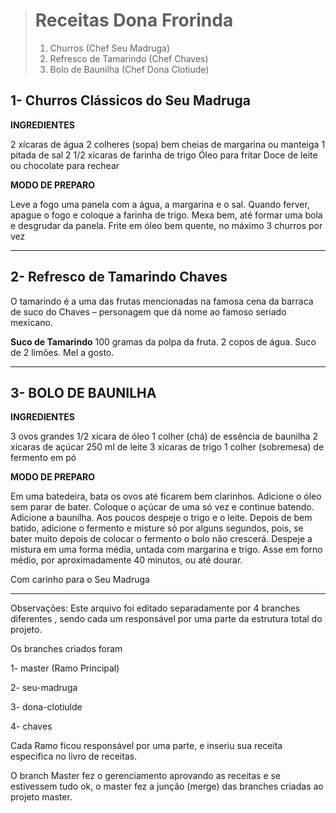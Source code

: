 > <h1>Receitas Dona Frorinda</h1>
>
> 
>
> <ul style="list-style-type:number;">
>     <li>Churros (Chef Seu Madruga)</li>
>     <li>Refresco de Tamarindo (Chef Chaves)</li>
>     <li>Bolo de Baunilha (Chef Dona Clotiude)</li>
> </ul>

<h2> 1- Churros Clássicos do Seu Madruga </h2>

<b>INGREDIENTES</b>

2 xícaras de água
2 colheres (sopa) bem cheias de margarina ou manteiga
1 pitada de sal
2 1/2 xícaras de farinha de trigo
Óleo para fritar
Doce de leite ou chocolate para rechear

<b>MODO DE PREPARO</b>



Leve a fogo uma panela com a água, a margarina e o sal.
Quando ferver, apague o fogo e coloque a farinha de trigo.
Mexa bem, até formar uma bola e desgrudar da panela.
Frite em óleo bem quente, no máximo 3 churros por vez

<hr>
<h2> 2- Refresco de Tamarindo Chaves </h2> 
O tamarindo é a uma das frutas mencionadas na famosa cena da barraca de suco do Chaves – personagem que dá nome ao famoso seriado mexicano.

<b> Suco de Tamarindo</b>
100 gramas da polpa da fruta.
2 copos de água.
Suco de 2 limões.
Mel a gosto.

<hr>
<h2> 3- BOLO DE BAUNILHA </h2>

<b> INGREDIENTES </b>

3 ovos grandes
1/2 xícara de óleo
1 colher (chá) de essência de baunilha
2 xícaras de açúcar
250 ml de leite
3 xícaras de trigo
1 colher (sobremesa) de fermento em pó

<b> MODO DE PREPARO </b>

Em uma batedeira, bata os ovos até ficarem bem clarinhos.
Adicione o óleo sem parar de bater.
Coloque o açúcar de uma só vez e continue batendo.
Adicione a baunilha.
Aos poucos despeje o trigo e o leite.
Depois de bem batido, adicione o fermento e misture só por alguns segundos, pois, se bater muito depois de colocar o fermento o bolo não crescerá.
Despeje a mistura em uma forma média, untada com margarina e trigo.
Asse em forno médio, por aproximadamente 40 minutos, ou até dourar.

Com carinho para o Seu Madruga 

<hr>
Observações: Este arquivo foi editado separadamente por 4 branches diferentes , sendo cada um responsável por uma parte da estrutura total do projeto. 

Os branches criados foram 

1- master (Ramo Principal)

2- seu-madruga

3- dona-clotiulde

4- chaves

Cada Ramo ficou responsável por uma parte, e inseriu sua receita especifica no livro de receitas.

O branch Master fez o gerenciamento aprovando as receitas e se estivessem tudo ok, o master fez a junção (merge) das branches criadas ao projeto master.
